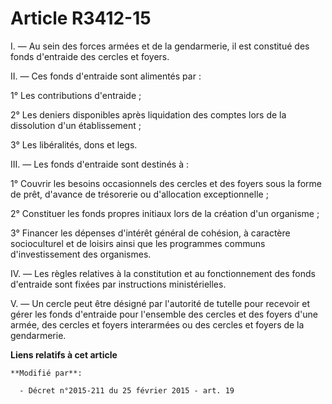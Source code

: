 # Article R3412-15

I. ― Au sein des forces armées  et de la gendarmerie, il est constitué des fonds d'entraide des cercles et foyers.

II. ― Ces fonds d'entraide sont alimentés par :

1° Les contributions d'entraide ;

2° Les deniers disponibles après liquidation des comptes lors de la dissolution d'un établissement ;

3° Les libéralités, dons et legs.

III. ― Les fonds d'entraide sont destinés à :

1° Couvrir les besoins occasionnels des cercles et des foyers sous la forme de prêt, d'avance de trésorerie ou d'allocation
exceptionnelle ;

2° Constituer les fonds propres initiaux lors de la création d'un organisme ;

3° Financer les dépenses d'intérêt général de cohésion, à caractère socioculturel et de loisirs ainsi que les programmes
communs d'investissement des organismes.

IV. ― Les règles relatives à la constitution et au fonctionnement des fonds d'entraide sont fixées par instructions
ministérielles.

V. ― Un cercle peut être désigné par l'autorité de tutelle pour recevoir et gérer les fonds d'entraide pour l'ensemble des
cercles et des foyers d'une armée, des cercles et foyers interarmées ou des cercles et foyers de la gendarmerie.

**Liens relatifs à cet article**

	**Modifié par**:

	  - Décret n°2015-211 du 25 février 2015 - art. 19
